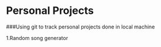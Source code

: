 # Personal Projects

###Using git to track personal projects done in local machine 

1.Random song generator
